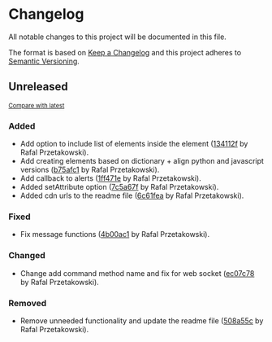 # Changelog

All notable changes to this project will be documented in this file.

The format is based on [Keep a Changelog](http://keepachangelog.com/en/1.0.0/)
and this project adheres to [Semantic Versioning](http://semver.org/spec/v2.0.0.html).

<!-- insertion marker -->
## Unreleased

<small>[Compare with latest](https://github.com/beeflow/BeeflowAjaxPy/compare/95bd1d88c92cea62f2b6e3ed44a461b8f38f3ddd...HEAD)</small>

### Added

- Add option to include list of elements inside the element ([134112f](https://github.com/beeflow/BeeflowAjaxPy/commit/134112fe1dc1d0fdf56562e1e7c2fe984bcdad98) by Rafal Przetakowski).
- Add creating elements based on dictionary + align python and javascript versions ([b75afc1](https://github.com/beeflow/BeeflowAjaxPy/commit/b75afc181c26b9c95d93bfbc33604c68b02c799a) by Rafal Przetakowski).
- Add callback to alerts ([1ff471e](https://github.com/beeflow/BeeflowAjaxPy/commit/1ff471e3b599be2ea0f9a19e694e92898c2fd595) by Rafal Przetakowski).
- Added setAttribute option ([7c5a67f](https://github.com/beeflow/BeeflowAjaxPy/commit/7c5a67fc4b7e33c7c9ce5c1740bda6a557aa620f) by Rafal Przetakowski).
- Added cdn urls to the readme file ([6c61fea](https://github.com/beeflow/BeeflowAjaxPy/commit/6c61fea438c21fae7c6169313e6be519b2e91b2d) by Rafal Przetakowski).

### Fixed

- Fix message functions ([4b00ac1](https://github.com/beeflow/BeeflowAjaxPy/commit/4b00ac1369349586b9b74fc1510a004b4868875f) by Rafal Przetakowski).

### Changed

- Change add command method name and fix for web socket ([ec07c78](https://github.com/beeflow/BeeflowAjaxPy/commit/ec07c78ed991b5dd27dd3e2ba6368376114648b9) by Rafal Przetakowski).

### Removed

- Remove unneeded functionality and update the readme file ([508a55c](https://github.com/beeflow/BeeflowAjaxPy/commit/508a55c246d031dafb588f0a3b5d7f3a4d4d55cd) by Rafal Przetakowski).

<!-- insertion marker -->
